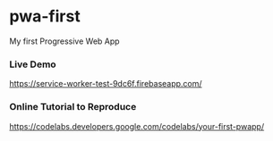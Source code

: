 # pwa-first

My first Progressive Web App

### Live Demo
https://service-worker-test-9dc6f.firebaseapp.com/

### Online Tutorial to Reproduce
https://codelabs.developers.google.com/codelabs/your-first-pwapp/
